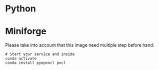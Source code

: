 # Python

# Miniforge

Please take into account that this image need multiple step before hand:

```shell
# Start your service and inside
conda activate
conda install pyopencl pocl
```
